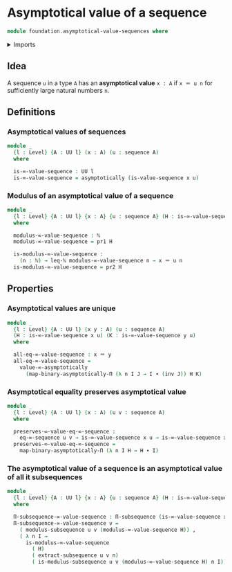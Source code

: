 # Asymptotical value of a sequence

```agda
module foundation.asymptotical-value-sequences where
```

<details><summary>Imports</summary>

```agda
open import elementary-number-theory.based-induction-natural-numbers
open import elementary-number-theory.inequality-natural-numbers
open import elementary-number-theory.maximum-natural-numbers
open import elementary-number-theory.natural-numbers
open import elementary-number-theory.strictly-increasing-sequences-natural-numbers

open import foundation.asymptotical-dependent-sequences
open import foundation.asymptotically-equal-sequences
open import foundation.constant-sequences
open import foundation.dependent-pair-types
open import foundation.function-types
open import foundation.functoriality-dependent-pair-types
open import foundation.identity-types
open import foundation.sequences
open import foundation.subsequences
open import foundation.universe-levels
```

</details>

## Idea

A sequence `u` in a type `A` has an **asymptotical value** `x : A` if `x ＝ u n`
for sufficiently large natural numbers `n`.

## Definitions

### Asymptotical values of sequences

```agda
module _
  {l : Level} {A : UU l} (x : A) (u : sequence A)
  where

  is-∞-value-sequence : UU l
  is-∞-value-sequence = asymptotically (is-value-sequence x u)
```

### Modulus of an asymptotical value of a sequence

```agda
module _
  {l : Level} {A : UU l} {x : A} {u : sequence A} (H : is-∞-value-sequence x u)
  where

  modulus-∞-value-sequence : ℕ
  modulus-∞-value-sequence = pr1 H

  is-modulus-∞-value-sequence :
    (n : ℕ) → leq-ℕ modulus-∞-value-sequence n → x ＝ u n
  is-modulus-∞-value-sequence = pr2 H
```

## Properties

### Asymptotical values are unique

```agda
module _
  {l : Level} {A : UU l} (x y : A) (u : sequence A)
  (H : is-∞-value-sequence x u) (K : is-∞-value-sequence y u)
  where

  all-eq-∞-value-sequence : x ＝ y
  all-eq-∞-value-sequence =
    value-∞-asymptotically
      (map-binary-asymptotically-Π (λ n I J → I ∙ (inv J)) H K)
```

### Asymptotical equality preserves asymptotical value

```agda
module _
  {l : Level} {A : UU l} (x : A) (u v : sequence A)
  where

  preserves-∞-value-eq-∞-sequence :
    eq-∞-sequence u v → is-∞-value-sequence x u → is-∞-value-sequence x v
  preserves-∞-value-eq-∞-sequence =
    map-binary-asymptotically-Π (λ n I H → H ∙ I)
```

### The asymptotical value of a sequence is an asymptotical value of all it subsequences

```agda
module _
  {l : Level} {A : UU l} {x : A} {u : sequence A} (H : is-∞-value-sequence x u)
  where

  Π-subsequence-∞-value-sequence : Π-subsequence (is-∞-value-sequence x) u
  Π-subsequence-∞-value-sequence v =
    ( modulus-subsequence u v (modulus-∞-value-sequence H)) ,
    ( λ n I →
      is-modulus-∞-value-sequence
        ( H)
        ( extract-subsequence u v n)
        ( is-modulus-subsequence u v (modulus-∞-value-sequence H) n I))
```
